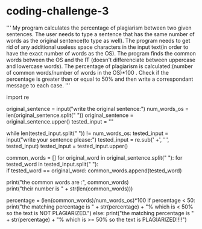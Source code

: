 # coding-challenge-3
'''
My program calculates the percentage of plagiarism between two given sentences.
The user needs to type a sentence that has the same number of words as the original sentence(to type as well).
The program needs to get rid of any additional useless space characters in the input text(in order to have the exact number of words as the OS).
The program finds the common words between the OS and the IT (doesn't differenciate between uppercase and lowercase words).
The percentage of plagiarism is calculated:(number of common words/number of words in the OS)*100 .
Check if the percentage is greater than or equal to 50% and then write a correspondant message to each case.
'''

import re

original_sentence = input("write the original sentence:")
num_words_os = len(original_sentence.split(" "))
original_sentence = original_sentence.upper()
tested_input = ""

while len(tested_input.split(" ")) != num_words_os:
    tested_input = input("write your sentence please:")
    tested_input = re.sub(' +', ' ', tested_input)
tested_input = tested_input.upper()

common_words = []
for original_word in original_sentence.split(" "):
    for tested_word in tested_input.split(" "):  
        if tested_word == original_word:
            common_words.append(tested_word) 

print("the common words are :", common_words)                                 
print("their number is " + str(len(common_words)))
      
percentage = (len(common_words)/num_words_os)*100
if percentage < 50:
    print("the matching percentage is " + str(percentage) + "% which is < 50% so the text is NOT PLAGIARIZED.")
else:
    print("the matching percentage is " + str(percentage) + "% which is >= 50% so the text is PLAGIARIZED!!!!")
